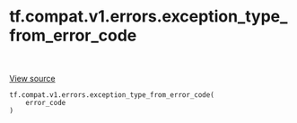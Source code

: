 <div itemscope itemtype="http://developers.google.com/ReferenceObject">
<meta itemprop="name" content="tf.compat.v1.errors.exception_type_from_error_code" />
<meta itemprop="path" content="Stable" />
</div>

# tf.compat.v1.errors.exception_type_from_error_code

<!-- Insert buttons and diff -->

<table class="tfo-notebook-buttons tfo-api nocontent" align="left">

</table>

<a target="_blank" class="external" href="/code/stable/tensorflow/python/framework/errors_impl.py">View source</a>





<pre class="devsite-click-to-copy prettyprint lang-py tfo-signature-link">
<code>tf.compat.v1.errors.exception_type_from_error_code(
    error_code
)
</code></pre>



<!-- Placeholder for "Used in" -->
